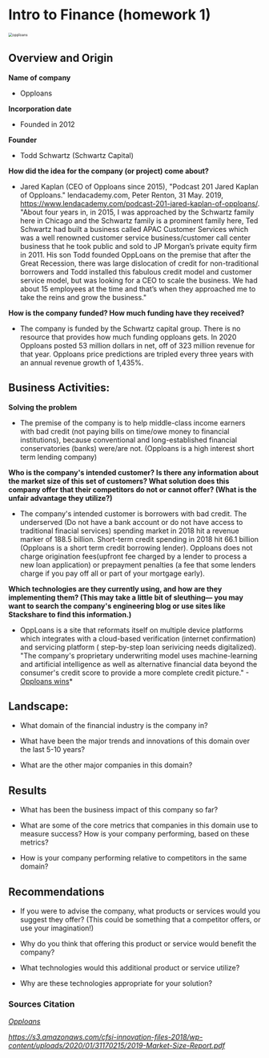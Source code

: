 # Intro to Finance (homework 1)
<img src="https://www.investopedia.com/thmb/m1e8VEQyN0gbjWpCQm04dEx9Waw=/2500x536/filters:no_upscale():max_bytes(150000):strip_icc():format(webp)/opploans-logo-00d9d2e30aed4a85b3d5bbd671e3aa70.png" alt="opploans" style="zoom:50%;" />


## Overview and Origin

**Name of company**
  * Opploans

**Incorporation date**
  * Founded in 2012

**Founder**
  * Todd Schwartz (Schwartz Capital)

**How did the idea for the company (or project) come about?**
  * Jared Kaplan (CEO of Opploans since 2015), "Podcast 201 Jared Kaplan of Opploans." lendacademy.com, Peter Renton, 31 May. 2019, https://www.lendacademy.com/podcast-201-jared-kaplan-of-opploans/. "About four years in, in 2015, I was approached by the Schwartz family here in Chicago and the Schwartz family is a prominent family here, Ted Schwartz had built a business called APAC Customer Services which was a well renowned customer service business/customer call center business that he took public and sold to JP Morgan’s private equity firm in 2011. His son Todd founded OppLoans on the premise that after the Great Recession, there was large dislocation of credit for non-traditional borrowers and Todd installed this fabulous credit model and customer service model, but was looking for a CEO to scale the business. We had about 15 employees at the time and that’s when they approached me to take the reins and grow the business."

**How is the company funded? How much funding have they received?**
  * The company is funded by the Schwartz capital group. There is no resource that provides how much funding opploans gets. In 2020 Opploans posted 53 million dollars in net, 
    off of 323 million revenue for that year. Opploans price predictions are tripled every three years with an annual revenue growth of 1,435%.


## Business Activities:
**Solving the problem**
  * The premise of the company is to help middle-class income earners with bad credit (not paying bills on time/owe money to financial institutions), because conventional
    and long-established financial conservatories (banks) were/are not. (Opploans is a high interest short term lending company)

**Who is the company's intended customer?  Is there any information about the market size of this set of customers?
What solution does this company offer that their competitors do not or cannot offer? (What is the unfair advantage they utilize?)**
 * The company's intended customer is borrowers with bad credit. The underserved (Do not have a bank account or do not have access to traditional finacial services) spending market in 2018 hit a revenue marker of 188.5 billion. Short-term credit spending in 2018 hit 66.1 billion (Opploans is a short term credit borrowing lender). Opploans does not charge origination fees(upfront fee charged by a lender to process a new loan application) or prepayment penalties (a fee that some lenders charge if you pay off all or part of your mortgage early).

**Which technologies are they currently using, and how are they implementing them? (This may take a little bit of sleuthing–– you may want to search the company's engineering blog or use sites like Stackshare to find this information.)**
 * OppLoans is a site that reformats itself on multiple device platforms which integrates with a cloud-based verification (internet confirmation) and servicing platform ( step-by-step loan serivicing needs digitalized). "The company's proprietary underwriting model uses machine-learning and artificial intelligence as well as alternative financial data beyond the consumer's credit score to provide a more complete credit picture." -[Opploans wins](https://www.opploans.com/press-release/opploans-wins-2020-fintech-breakthrough-awards-for-best-consumer-lending-platform/)*

## Landscape:

* What domain of the financial industry is the company in?

* What have been the major trends and innovations of this domain over the last 5-10 years?

* What are the other major companies in this domain?


## Results

* What has been the business impact of this company so far?

* What are some of the core metrics that companies in this domain use to measure success? How is your company performing, based on these metrics?

* How is your company performing relative to competitors in the same domain?


## Recommendations

* If you were to advise the company, what products or services would you suggest they offer? (This could be something that a competitor offers, or use your imagination!)

* Why do you think that offering this product or service would benefit the company?

* What technologies would this additional product or service utilize?

* Why are these technologies appropriate for your solution?

### Sources Citation
  *[Opploans](https://www.opploans.com/press-release/opploans-wins-2020-fintech-breakthrough-awards-for-best-consumer-lending-platform/#:~:text=OppLoans%20was%20founded%20in%202012,served%20by%20traditional%20financial%20institutions.)*
  
  *https://s3.amazonaws.com/cfsi-innovation-files-2018/wp-content/uploads/2020/01/31170215/2019-Market-Size-Report.pdf*



















